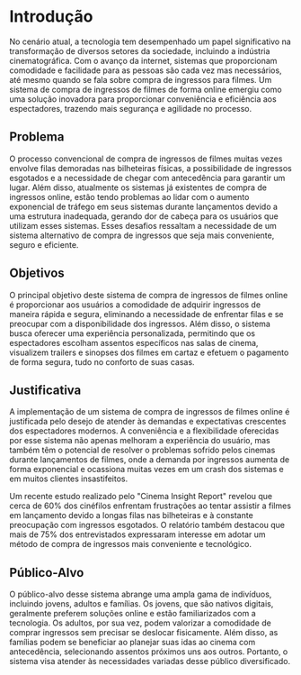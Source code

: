 # Introdução

No cenário atual, a tecnologia tem desempenhado um papel significativo na transformação de diversos setores da sociedade,
incluindo a indústria cinematográfica. Com o avanço da internet, sistemas que proporcionam comodidade e facilidade para as pessoas são cada vez mas necessários,
até mesmo quando se fala sobre compra de ingressos para filmes.
Um sistema de compra de ingressos de filmes de forma online emergiu como uma solução inovadora para proporcionar conveniência e eficiência aos espectadores,
trazendo mais segurança e agilidade no processo.

## Problema

O processo convencional de compra de ingressos de filmes muitas vezes envolve filas demoradas nas bilheteiras físicas,
a possibilidade de ingressos esgotados e a necessidade de chegar com antecedência para garantir um lugar.
Além disso, atualmente os sistemas já existentes de compra de ingressos online,
estão tendo problemas ao lidar com o aumento exponencial de tráfego em seus sistemas durante lançamentos devido a uma estrutura inadequada,
gerando dor de cabeça para os usuários que utilizam esses sistemas.
Esses desafios ressaltam a necessidade de um sistema alternativo de compra de ingressos que seja mais conveniente, seguro e eficiente.

## Objetivos

O principal objetivo deste sistema de compra de ingressos de filmes online é proporcionar aos usuários a comodidade de adquirir ingressos de maneira rápida e segura,
eliminando a necessidade de enfrentar filas e se preocupar com a disponibilidade dos ingressos.
Além disso, o sistema busca oferecer uma experiência personalizada, permitindo que os espectadores escolham assentos específicos nas salas de cinema,
visualizem trailers e sinopses dos filmes em cartaz e efetuem o pagamento de forma segura, tudo no conforto de suas casas.

## Justificativa

A implementação de um sistema de compra de ingressos de filmes online é justificada pelo desejo de atender às demandas e expectativas crescentes dos espectadores modernos.
A conveniência e a flexibilidade oferecidas por esse sistema não apenas melhoram a experiência do usuário, mas também têm o potencial de resolver o problemas sofrido pelos cinemas durante lançamentos de filmes,
onde a demanda por ingressos aumenta de forma exponencial e ocassiona muitas vezes em um crash dos sistemas e em muitos clientes insastifeitos.  

Um recente estudo realizado pelo "Cinema Insight Report" revelou que cerca de 60% dos cinéfilos enfrentam frustrações ao tentar assistir a filmes em lançamento devido a longas filas nas
bilheteiras e à constante preocupação com ingressos esgotados. O relatório também destacou que mais de 75% dos entrevistados expressaram interesse em adotar
um método de compra de ingressos mais conveniente e tecnológico.

## Público-Alvo

O público-alvo desse sistema abrange uma ampla gama de indivíduos,
incluindo jovens, adultos e famílias. Os jovens, que são nativos digitais, geralmente preferem soluções online e estão familiarizados com a tecnologia.
Os adultos, por sua vez, podem valorizar a comodidade de comprar ingressos sem precisar se deslocar fisicamente.
Além disso, as famílias podem se beneficiar ao planejar suas idas ao cinema com antecedência,
selecionando assentos próximos uns aos outros. Portanto, o sistema visa atender às necessidades variadas desse público diversificado.
